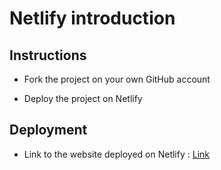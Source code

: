 # Netlify introduction

## Instructions

* Fork the project on your own GitHub account

* Deploy the project on Netlify

## Deployment

* Link to the website deployed on Netlify : [Link](https://nervous-volhard-40ccfa.netlify.com/)
